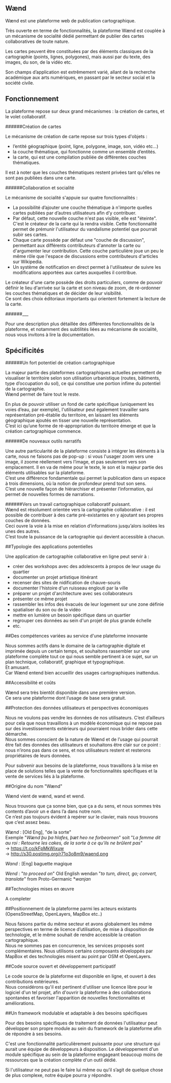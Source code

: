 ## Wænd
Wænd est une plateforme web de publication cartographique.

Très ouverte en terme de fonctionnalités, la plateforme Wænd est couplée à un mécanisme de socialité dédié permettant de publier des cartes collaboratives de toute nature. 

Les cartes peuvent être constituées par des éléments classiques de la cartographie (points, lignes, polygones), mais aussi par du texte, des images, du son, de la vidéo etc.
  

Son champs d’application est extrêmement varié, allant de la recherche académique aux arts numériques, en passant par le secteur social et la société civile.


## Fonctionnement

La plateforme repose sur deux grand mécanismes : la création de cartes, et le volet collaboratif.


######Création de cartes

Le mécanisme de création de carte repose sur trois types d'objets :
 
- l’entité géographique (point, ligne, polygone, image, son, vidéo etc…)
- la couche thématique, qui fonctionne comme un ensemble d’entités.
- la carte, qui est une compilation publiée de différentes couches thématiques.

Il est à noter que les couches thématiques restent privées tant qu'elles ne sont pas publiées dans une carte.

######Collaboration et socialité

Le mécanisme de socialité s'appuie sur quatre fonctionnalités : 

- La possibilité d’ajouter une couche thématique à n'importe quelles cartes publiées par d’autres utilisateurs afin d’y contribuer. 
- Par défaut, cette nouvelle couche n'est pas visible, elle est "éteinte". C'est le créateur de la carte qui la rendra visible. Cette fonctionnalité permet de prémunir l'utilisateur du vandalisme potentiel que pourrait subir ses cartes.
- Chaque carte possède par défaut une "couche de discussion", permettant aux différents contributeurs d'annoter la carte ou d'argumenter leur contribution. Cette couche particulière joue un peu le même rôle que l'espace de discussions entre contributeurs d'articles sur Wikipedia.
- Un système de notification en direct permet à l'utilisateur de suivre les modifications apportées aux cartes auxquelles il contribue.

Le créateur d'une carte possède des droits particuliers, comme de pouvoir définir le lieu d'arrivée sur la carte et son niveau de zoom, de ré-ordonner les couches thématiques et de décider de leur visibilité.  
Ce sont des choix éditoriaux importants qui orientent fortement la lecture de la carte.

######___

Pour une description plus détaillée des différentes fonctionnalités de la plateforme, et notamment des subtilités liées au mécanisme de socialité, nous vous invitons à lire la documentation.

## Spécificités

######Un fort potentiel de création cartographique

La majeur partie des plateformes cartographiques actuelles permettent de visualiser le territoire selon son utilisation urbanistique (routes, bâtiments, type d’occupation du sol), ce qui constitue une portion infime du potentiel de la cartographie.  
Wænd permet de faire tout le reste. 

En plus de pouvoir utiliser un fond de carte spécifique (uniquement les voies d’eau, par exemple), l'utilisateur peut également travailler sans représentation pré-établie du territoire, en laissant les éléments géographique ajoutés en tisser une nouvelle représentation.   
C’est ici qu’une forme de ré-appropriation du territoire émerge et que la création cartographique commence.

######De nouveaux outils narratifs

Une autre particularité de la plateforme consiste à intégrer les éléments à la carte, nous ne faisons pas de pop-up : si vous l'usager zoom vers une image, il zoome réellement vers l’image, et pas seulement vers son emplacement. Il en va de même pour le texte, le son et la majeur partie des éléments utilisables sur la plateforme.  
C’est une différence fondamentale qui permet la publication dans un espace à trois dimensions, où la notion de profondeur prend tout son sens.  
C’est une nouvelle façon de hiérarchiser et présenter l’information, qui permet de nouvelles formes de narrations.

######Vers un travail cartographique collaboratif puissant.  
Wænd est résolument orientée vers la cartographie collaborative : il est possible de contribuer à des carte pré-existantes en y ajoutant ses propres couches de données.  
Ceci ouvre la voie à la mise en relation d’informations jusqu’alors isolées les unes des autres.  
C’est toute la puissance de la cartographie qui devient accessible à chacun. 


##Typologie des applications potentielles

Une application de cartographie collaborative en ligne peut servir à :

- créer des workshops avec des adolescents à propos de leur usage du quartier
- documenter un projet artistique itinérant
- recenser des sites de nidification de chauve-souris
- documenter l'histoire d'un ruisseau englouti par la ville
- préparer un projet d'architecture avec ses collaborateurs
- présenter ce même projet
- rassembler les infos des évacués de leur logement sur une zone définie
- spatialiser du son ou de la vidéo
- mettre en lumière un besoin spécifique dans un quartier
- regrouper ces données au sein d'un projet de plus grande échelle
- etc.


##Des compétences variées au service d'une plateforme innovante

Nous sommes actifs dans le domaine de la cartographie digitale et imprimée depuis un certain temps, et souhaitons rassembler sur une plateforme complète tout ce qui nous semble pertinent à ce sujet, sur un plan technique, collaboratif, graphique et typographique.  
Et amusant.  
Car Wænd entend bien accueillir des usages cartographiques inattendus. 


##Accessibilité et coûts

Wænd sera très bientôt disponible dans une première version.  
Ce sera une plateforme dont l’usage de base sera gratuit. 


##Protection des données utilisateurs et perspectives économiques

Nous ne voulons pas vendre les données de nos utilisateurs. C’est d’ailleurs pour cela que nous travaillons à un modèle économique qui ne repose pas sur des investissements extérieurs qui pourraient nous brider dans cette démarche.  
Nous sommes conscient de la nature de Wænd et de l’usage qui pourrait être fait des données des utilisateurs et souhaitons être clair sur ce point :  nous n’irons pas dans ce sens, et nos utilisateurs restent et resterons propriétaires de leurs données.

Pour subvenir aux besoins de la plateforme, nous travaillons à la mise en place de solutions telles que la vente de fonctionnalités spécifiques et la vente de services liés à la plateforme.


##Origine du nom "Wænd"

Wænd vient de wænd, wand et wend.
 
Nous trouvons que ça sonne bien, que ça a du sens, et nous sommes très contents d’avoir un e dans l’a dans notre nom.  
Ce n’est pas toujours évident à repérer sur le clavier, mais nous trouvons que c’est assez beau.

*Wænd* : [Old Eng], "de la sorte"  
Exemple "*Wænd þu þa hlafes, þæt heo ne forbeornen*" soit "*La femme dit au roi : Retourne les cakes, de la sorte à ce qu'ils ne brûlent pas*"  
→ https://t.co/kFpMkWixuw  
→ http://s30.postimg.org/r71o3o8m9/waend.png

*Wand* : [Eng] baguette magique

*Wend* : "*to proceed on*" Old English wendan "*to turn, direct, go; convert, translate*" from Proto-Germanic **wanjan*


##Technologies mises en œuvre

A completer

##Positionnement de la plateforme parmi les acteurs existants (OpensStreetMap, OpenLayers, MapBox etc..)

Nous faisons partie du même secteur et avons globalement les même perspectives en terme de licence d’utilisation, de mise à disposition de technologie, et le même souhait de rendre accessible la création cartographique.  
Nous ne sommes pas en concurrence, les services proposés sont complémentaires.
Nous utilisons certains composants développés par MapBox et des technologies misent au point par OSM et OpenLayers.


##Code source ouvert et développement participatif

Le code source de la plateforme est disponible en ligne, et ouvert à des contributions extérieures.  
Nous considérons qu'il est pertinent d'utiliser une licence libre pour le logiciel d'un tel projet, afin d'ouvrir la plateforme à des collaborations spontanées et favoriser l'apparition de nouvelles fonctionnalités et améliorations.


##Un framework modulable et adaptable à des besoins spécifiques

Pour des besoins spécifiques de traitement de données l'utilisateur peut développer son propre module au sein du framework de la plateforme afin de répondre à ses besoins. 

C'est une fonctionnalité particulièrement puissante pour une structure qui aurait une équipe de développeurs à disposition. Le développement d'un module spécifique au sein de la plateforme engageant beaucoup moins de ressources que la création complète d'un outil dédié.

Si l'utilisateur ne peut pas le faire lui même ou qu’il s’agit de quelque chose de plus complexe, notre équipe pourra y répondre.
